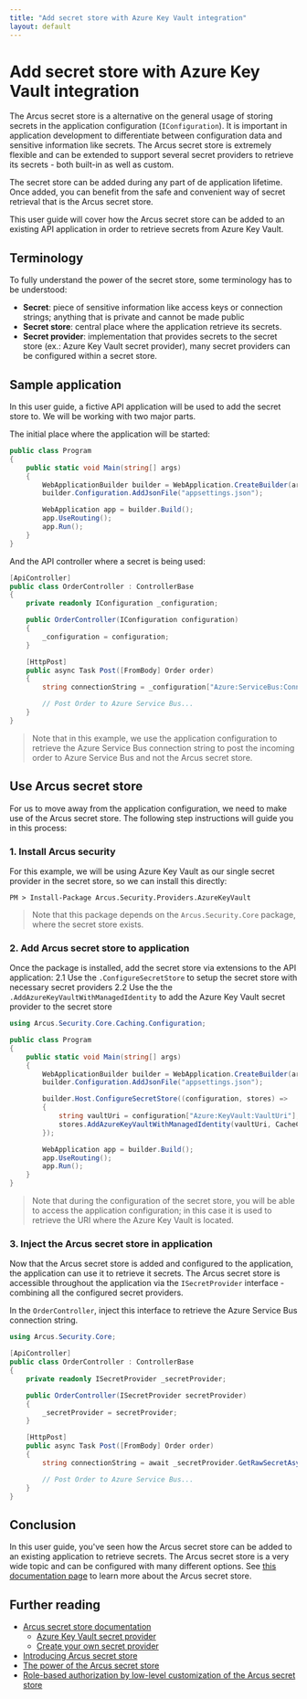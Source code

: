 ```yaml
---
title: "Add secret store with Azure Key Vault integration"
layout: default
---
```


# Add secret store with Azure Key Vault integration
The Arcus secret store is a alternative on the general usage of storing secrets in the application configuration (`IConfiguration`). It is important in application development to differentiate between configuration data and sensitive information like secrets. The Arcus secret store is extremely flexible and can be extended to support several secret providers to retrieve its secrets - both built-in as well as custom.

The secret store can be added during any part of de application lifetime. Once added, you can benefit from the safe and convenient way of secret retrieval that is the Arcus secret store.

This user guide will cover how the Arcus secret store can be added to an existing API application in order to retrieve secrets from Azure Key Vault.

## Terminology
To fully understand the power of the secret store, some terminology has to be understood:
- **Secret**: piece of sensitive information like access keys or connection strings; anything that is private and cannot be made public
- **Secret store**: central place where the application retrieve its secrets.
- **Secret provider**: implementation that provides secrets to the secret store (ex.: Azure Key Vault secret provider), many secret providers can be configured within a secret store.

## Sample application
In this user guide, a fictive API application will be used to add the secret store to. We will be working with two major parts.

The initial place where the application will be started:
```csharp
public class Program
{
    public static void Main(string[] args)
    {
        WebApplicationBuilder builder = WebApplication.CreateBuilder(args);
        builder.Configuration.AddJsonFile("appsettings.json");

        WebApplication app = builder.Build();
        app.UseRouting();
        app.Run();
    }
}
```

And the API controller where a secret is being used:
```csharp
[ApiController]
public class OrderController : ControllerBase
{
    private readonly IConfiguration _configuration;

    public OrderController(IConfiguration configuration)
    {
        _configuration = configuration;
    }

    [HttpPost]
    public async Task Post([FromBody] Order order)
    {
        string connectionString = _configuration["Azure:ServiceBus:ConnectionString"];

        // Post Order to Azure Service Bus...
    }
}
```

> Note that in this example, we use the application configuration to retrieve the Azure Service Bus connection string to post the incoming order to Azure Service Bus and not the Arcus secret store.

## Use Arcus secret store
For us to move away from the application configuration, we need to make use of the Arcus secret store. The following step instructions will guide you in this process:

### 1. Install Arcus security
For this example, we will be using Azure Key Vault as our single secret provider in the secret store, so we can install this directly:
```shell
PM > Install-Package Arcus.Security.Providers.AzureKeyVault
```

> Note that this package depends on the `Arcus.Security.Core` package, where the secret store exists.

### 2. Add Arcus secret store to application
Once the package is installed, add the secret store via extensions to the API application:
2.1 Use the `.ConfigureSecretStore` to setup the secret store with necessary secret providers
2.2 Use the the `.AddAzureKeyVaultWithManagedIdentity` to add the Azure Key Vault secret provider to the secret store

```csharp
using Arcus.Security.Core.Caching.Configuration;

public class Program
{
    public static void Main(string[] args)
    {
        WebApplicationBuilder builder = WebApplication.CreateBuilder(args);
        builder.Configuration.AddJsonFile("appsettings.json");

        builder.Host.ConfigureSecretStore((configuration, stores) =>
        {
            string vaultUri = configuration["Azure:KeyVault:VaultUri"];
            stores.AddAzureKeyVaultWithManagedIdentity(vaultUri, CacheConfiguration.Default);
        });

        WebApplication app = builder.Build();
        app.UseRouting();
        app.Run();
    }
}
```

> Note that during the configuration of the secret store, you will be able to access the application configuration; in this case it is used to retrieve the URI where the Azure Key Vault is located.

### 3. Inject the Arcus secret store in application
Now that the Arcus secret store is added and configured to the application, the application can use it to retrieve it secrets. The Arcus secret store is accessible throughout the application via the `ISecretProvider` interface - combining all the configured secret providers.

In the `OrderController`, inject this interface to retrieve the Azure Service Bus connection string.
```csharp
using Arcus.Security.Core;

[ApiController]
public class OrderController : ControllerBase
{
    private readonly ISecretProvider _secretProvider;

    public OrderController(ISecretProvider secretProvider)
    {
        _secretProvider = secretProvider;
    }

    [HttpPost]
    public async Task Post([FromBody] Order order)
    {
        string connectionString = await _secretProvider.GetRawSecretAsync("Azure_ServiceBus_ConnectionString");

        // Post Order to Azure Service Bus...
    }
}
```

## Conclusion
In this user guide, you've seen how the Arcus secret store can be added to an existing application to retrieve secrets. The Arcus secret store is a very wide topic and can be configured with many different options. See [this documentation page](../03-Features/secret-store/index.md) to learn more about the Arcus secret store.

## Further reading
- [Arcus secret store documentation](../03-Features/secret-store/index.md)
  - [Azure Key Vault secret provider](../03-Features/secret-store/provider/key-vault.md)
  - [Create your own secret provider](../03-Features/secret-store/create-new-secret-provider.md)
- [Introducing Arcus secret store](https://www.codit.eu/blog/introducing-secret-store-net-core/)
- [The power of the Arcus secret store](https://www.codit.eu/blog/the-power-of-the-arcus-secret-store/)
- [Role-based authorization by low-level customization of the Arcus secret store](https://www.codit.eu/blog/role-based-authorization-low-level-customization-arcus-secret-store/)